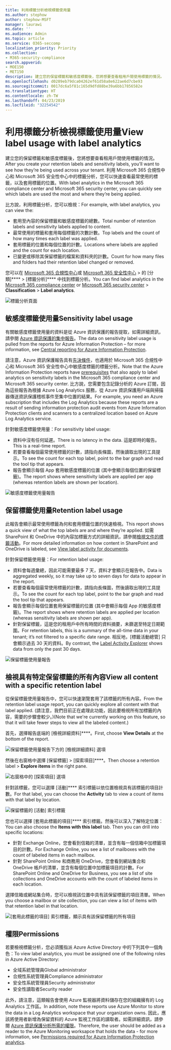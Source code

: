 ```yaml
---
title: 利用標籤分析檢視標籤使用量
ms.author: stephow
author: stephow-MSFT
manager: laurawi
ms.date: ''
ms.audience: Admin
ms.topic: article
ms.service: O365-seccomp
localization_priority: Priority
ms.collection:
- M365-security-compliance
search.appverid:
- MOE150
- MET150
description: 建立您的保留標籤和敏感度標籤後，您將想要查看租用戶間使用標籤的情況。 利用 Microsoft 365 合規性中心和 Microsoft 365 安全性中心中的標籤分析，您可以快速查看最常使用的標籤，以及套用標籤的位置。
ms.openlocfilehash: d0289eb79dca04262ef61d58a8e622ae6d7cbe93
ms.sourcegitcommit: 0017dc6a5f81c165d9dfd88be39a6bb17856582e
ms.translationtype: HT
ms.contentlocale: zh-TW
ms.lasthandoff: 04/23/2019
ms.locfileid: "32254542"
---
```

# <a name="view-label-usage-with-label-analytics"></a><span data-ttu-id="043f1-104">利用標籤分析檢視標籤使用量</span><span class="sxs-lookup"><span data-stu-id="043f1-104">View label usage with label analytics</span></span>

<span data-ttu-id="043f1-105">建立您的保留標籤和敏感度標籤後，您將想要查看租用戶間使用標籤的情況。</span><span class="sxs-lookup"><span data-stu-id="043f1-105">After you create your retention labels and sensitivity labels, you’ll want to see how they’re being used across your tenant.</span></span> <span data-ttu-id="043f1-106">利用 Microsoft 365 合規性中心和 Microsoft 365 安全性中心中的標籤分析，您可以快速查看最常使用的標籤，以及套用標籤的位置。</span><span class="sxs-lookup"><span data-stu-id="043f1-106">With label analytics in the Microsoft 365 compliance center and Microsoft 365 security center, you can quickly see which labels are used the most and where they’re being applied.</span></span>

<span data-ttu-id="043f1-107">比方說，利用標籤分析，您可以檢視：</span><span class="sxs-lookup"><span data-stu-id="043f1-107">For example, with label analytics, you can view the:</span></span>

- <span data-ttu-id="043f1-108">套用至內容的保留標籤和敏感度標籤的總數。</span><span class="sxs-lookup"><span data-stu-id="043f1-108">Total number of retention labels and sensitivity labels applied to content.</span></span>
- <span data-ttu-id="043f1-109">最常使用的標籤和套用每個標籤的次數計數。</span><span class="sxs-lookup"><span data-stu-id="043f1-109">Top labels and the count of how many times each label was applied.</span></span>
- <span data-ttu-id="043f1-110">套用標籤的位置和每個位置的計數。</span><span class="sxs-lookup"><span data-stu-id="043f1-110">Locations where labels are applied and the count for each location.</span></span>
- <span data-ttu-id="043f1-111">已變更或移除其保留標籤的檔案和資料夾的計數。</span><span class="sxs-lookup"><span data-stu-id="043f1-111">Count for how many files and folders had their retention label changed or removed.</span></span>

<span data-ttu-id="043f1-112">您可以在 [Microsoft 365 合規性中心](https://compliance.microsoft.com/labelanalytics)或 [Microsoft 365 安全性中心](https://security.microsoft.com/labelanalytics) > 的 [分類]\*\*\*\* >  [標籤分析]\*\*\*\* 中找到標籤分析。</span><span class="sxs-lookup"><span data-stu-id="043f1-112">You can find label analytics in the [Microsoft 365 compliance center](https://compliance.microsoft.com/labelanalytics) or [Microsoft 365 security center](https://security.microsoft.com/labelanalytics) > **Classification** > **Label analytics**.</span></span>

![標籤分析頁面](media/label-analytics-page.png)

## <a name="sensitivity-label-usage"></a><span data-ttu-id="043f1-114">敏感度標籤使用量</span><span class="sxs-lookup"><span data-stu-id="043f1-114">Sensitivity label usage</span></span>

<span data-ttu-id="043f1-115">有關敏感度標籤使用量的資料是從 Azure 資訊保護的報告提取，如需詳細資訊，請參閱 [Azure 資訊保護的集中報告](https://docs.microsoft.com/zh-TW/azure/information-protection/reports-aip)。</span><span class="sxs-lookup"><span data-stu-id="043f1-115">The data on sensitivity label usage is pulled from the reports for Azure Information Protection – for more information, see [Central reporting for Azure Information Protection](https://docs.microsoft.com/zh-TW/azure/information-protection/reports-aip).</span></span>

<span data-ttu-id="043f1-116">請注意，Azure 資訊保護報告具有[先決條件](https://docs.microsoft.com/zh-TW/azure/information-protection/reports-aip#prerequisites-for-azure-information-protection-analytics)，也適用於 Microsoft 365 合規性中心和 Microsoft 365 安全性中心中敏感度標籤的標籤分析。</span><span class="sxs-lookup"><span data-stu-id="043f1-116">Note that the Azure Information Protection reports have [prerequisites](https://docs.microsoft.com/zh-TW/azure/information-protection/reports-aip#prerequisites-for-azure-information-protection-analytics) that also apply to label analytics on sensitivity labels in the Microsoft 365 compliance center and Microsoft 365 security center.</span></span> <span data-ttu-id="043f1-117">比方說，您需要包含記錄分析的 Azure 訂閱，因為這些報告為根據 Azure Log Analytics 服務，從 Azure 資訊保護用戶端與掃描器傳送資訊保護稽核事件至集中位置的結果。</span><span class="sxs-lookup"><span data-stu-id="043f1-117">For example, you need an Azure subscription that includes the Log Analytics because these reports are a result of sending information protection audit events from Azure Information Protection clients and scanners to a centralized location based on Azure Log Analytics service.</span></span>

<span data-ttu-id="043f1-118">針對敏感度標籤使用量：</span><span class="sxs-lookup"><span data-stu-id="043f1-118">For sensitivity label usage:</span></span>

- <span data-ttu-id="043f1-119">資料中沒有任何延遲。</span><span class="sxs-lookup"><span data-stu-id="043f1-119">There is no latency in the data.</span></span> <span data-ttu-id="043f1-120">這是即時的報告。</span><span class="sxs-lookup"><span data-stu-id="043f1-120">This is a real-time report.</span></span>
- <span data-ttu-id="043f1-121">若要查看每個最常使用標籤的計數，請指向長條圖，然後讀取出現的工具提示。</span><span class="sxs-lookup"><span data-stu-id="043f1-121">To see the count for each top label, point to the bar graph and read the tool tip that appears.</span></span>
- <span data-ttu-id="043f1-122">報告會顯示每個 App 套用敏感度標籤的位置 (其中會顯示每個位置的保留標籤)。</span><span class="sxs-lookup"><span data-stu-id="043f1-122">The report shows where sensitivity labels are applied per app (whereas retention labels are shown per location).</span></span>

![敏感度標籤使用量報告](media/sensitivity-label-usage-report.png)

## <a name="retention-label-usage"></a><span data-ttu-id="043f1-124">保留標籤使用量</span><span class="sxs-lookup"><span data-stu-id="043f1-124">Retention label usage</span></span>

<span data-ttu-id="043f1-125">此報告會顯示最常使用標籤為何和套用標籤位置的快速檢視。</span><span class="sxs-lookup"><span data-stu-id="043f1-125">This report shows a quick view of what the top labels are and where they’re applied.</span></span> <span data-ttu-id="043f1-126">如需 SharePoint 和 OneDrive 中的內容加標籤方式的詳細資訊，請參閱[檢視文件的標籤活動](view-label-activity-for-documents.md)。</span><span class="sxs-lookup"><span data-stu-id="043f1-126">For more detailed information on how content in SharePoint and OneDrive is labeled, see [View label activity for documents](view-label-activity-for-documents.md).</span></span>

<span data-ttu-id="043f1-127">針對保留標籤使用量：</span><span class="sxs-lookup"><span data-stu-id="043f1-127">For retention label usage:</span></span>

- <span data-ttu-id="043f1-128">資料會每週彙總，因此可能需要最多 7 天，資料才會顯示在報告中。</span><span class="sxs-lookup"><span data-stu-id="043f1-128">Data is aggregated weekly, so it may take up to seven days for data to appear in the report.</span></span>
- <span data-ttu-id="043f1-129">若要查看每個最常使用標籤的計數，請指向長條圖，然後讀取出現的工具提示。</span><span class="sxs-lookup"><span data-stu-id="043f1-129">To see the count for each top label, point to the bar graph and read the tool tip that appears.</span></span>
- <span data-ttu-id="043f1-130">報告會顯示每個位置套用保留標籤的位置 (其中會顯示每個 App 的敏感度標籤)。</span><span class="sxs-lookup"><span data-stu-id="043f1-130">The report shows where retention labels are applied per location (whereas sensitivity labels are shown per app).</span></span>
- <span data-ttu-id="043f1-131">針對保留標籤，這是您的租用戶中所有時間的資料摘要，未篩選至特定日期範圍。</span><span class="sxs-lookup"><span data-stu-id="043f1-131">For retention labels, this is a summary of the all-time data in your tenant; it’s not filtered to a specific date range.</span></span> <span data-ttu-id="043f1-132">相反地，[標籤活動總管][](view-label-activity-for-documents.md) 只會顯示過去 30 天的資料。</span><span class="sxs-lookup"><span data-stu-id="043f1-132">By contrast, the [Label Activity Explorer](view-label-activity-for-documents.md) shows data from only the past 30 days.</span></span>

![保留標籤使用量報告](media/retention-label-usage-report.png)

## <a name="view-all-content-with-a-specific-retention-label"></a><span data-ttu-id="043f1-134">檢視具有特定保留標籤的所有內容</span><span class="sxs-lookup"><span data-stu-id="043f1-134">View all content with a specific retention label</span></span>

<span data-ttu-id="043f1-135">從保留標籤使用量報告中，您可以快速瀏覽套用了該標籤的所有內容。</span><span class="sxs-lookup"><span data-stu-id="043f1-135">From the retention label usage report, you can quickly explore all content with that label applied.</span></span> <span data-ttu-id="043f1-136">(請注意，我們目前正在處理此功能，因此要檢視所有加標籤的內容，需要的步驟會較少。)</span><span class="sxs-lookup"><span data-stu-id="043f1-136">(Note that we're currently working on this feature, so that it will take fewer steps to view all the labeled content.)</span></span>

<span data-ttu-id="043f1-137">首先，選擇報告底端的 [檢視詳細資料]\*\*\*\*。</span><span class="sxs-lookup"><span data-stu-id="043f1-137">First, choose **View Details** at the bottom of the report.</span></span>

![保留標籤使用量報告下方的 [檢視詳細資料] 選項](media/retention-label-usage-view-details.png)

<span data-ttu-id="043f1-139">然後在右窗格中選擇 [保留標籤] > [探索項目]\*\*\*\*。</span><span class="sxs-lookup"><span data-stu-id="043f1-139">Then choose a retention label > **Explore items** in the right pane.</span></span>

![右窗格中的 [探索項目] 選項](media/retention-label-usage-explore-items.png)

<span data-ttu-id="043f1-141">針對該標籤，您可以選擇 [活動]\*\*\*\* 索引標籤以依位置檢視具有該標籤的項目計數。</span><span class="sxs-lookup"><span data-stu-id="043f1-141">For that label, you can choose the **Activity** tab to view a count of items with that label by location.</span></span>

![保留標籤的 [活動] 索引標籤](media/retention-label-usage-activity-tab.png)

<span data-ttu-id="043f1-143">您也可以選擇 [套用此標籤的項目]\*\*\*\* 索引標籤。然後可以深入了解特定位置：</span><span class="sxs-lookup"><span data-stu-id="043f1-143">You can also choose the **Items with this label** tab. Then you can drill into specific locations:</span></span>

- <span data-ttu-id="043f1-144">針對 Exchange Online，您會看到信箱的清單，並含有每一個信箱中加標籤項目的計數。</span><span class="sxs-lookup"><span data-stu-id="043f1-144">For Exchange Online, you see a list of mailboxes with the count of labeled items in each mailbox.</span></span>
- <span data-ttu-id="043f1-145">針對 SharePoint Online 和商務用 OneDrive，您會看到網站集合和 OneDrive 帳戶的清單，並含有每個位置中加標籤項目的計數。</span><span class="sxs-lookup"><span data-stu-id="043f1-145">For SharePoint Online and OneDrive for Business, you see a list of site collections and OneDrive accounts with the count of labeled items in each location.</span></span>

<span data-ttu-id="043f1-146">選擇信箱或網站集合時，您可以檢視該位置中具有該保留標籤的項目清單。</span><span class="sxs-lookup"><span data-stu-id="043f1-146">When you choose a mailbox or site collection, you can view a list of items with that retention label in that location.</span></span>

![[套用此標籤的項目] 索引標籤，顯示具有該保留標籤的所有項目](media/retention-label-usage-content-explorer.png)

## <a name="permissions"></a><span data-ttu-id="043f1-148">權限</span><span class="sxs-lookup"><span data-stu-id="043f1-148">Permissions</span></span>

<span data-ttu-id="043f1-149">若要檢視標籤分析，您必須獲指派 Azure Active Directory 中的下列其中一個角色：</span><span class="sxs-lookup"><span data-stu-id="043f1-149">To view label analytics, you must be assigned one of the following roles in Azure Active Directory:</span></span>

- <span data-ttu-id="043f1-150">全域系統管理員</span><span class="sxs-lookup"><span data-stu-id="043f1-150">Global administrator</span></span>
- <span data-ttu-id="043f1-151">合規性系統管理員</span><span class="sxs-lookup"><span data-stu-id="043f1-151">Compliance administrator</span></span>
- <span data-ttu-id="043f1-152">安全性系統管理員</span><span class="sxs-lookup"><span data-stu-id="043f1-152">Security administrator</span></span>
- <span data-ttu-id="043f1-153">安全性讀取者</span><span class="sxs-lookup"><span data-stu-id="043f1-153">Security reader</span></span>

<span data-ttu-id="043f1-154">此外，請注意，這類報告會使用 Azure 監視器將資料儲存在您的組織擁有的 Log Analytics 工作區。</span><span class="sxs-lookup"><span data-stu-id="043f1-154">In addition, note these reports use Azure Monitor to store the data in a Log Analytics workspace that your organization owns.</span></span> <span data-ttu-id="043f1-155">因此，應該將使用者新增為保留資料的 Azure 監視工作區的讀取者。如需詳細資訊，請參閱 [Azure 資訊保護分析所需的權限](https://docs.microsoft.com/zh-TW/azure/information-protection/reports-aip#permissions-required-for-azure-information-protection-analytics)。</span><span class="sxs-lookup"><span data-stu-id="043f1-155">Therefore, the user should be added as a reader to the Azure Monitoring worksapce that holds the data - for more information, see [Permissions required for Azure Information Protection analytics](https://docs.microsoft.com/zh-TW/azure/information-protection/reports-aip#permissions-required-for-azure-information-protection-analytics).</span></span>

